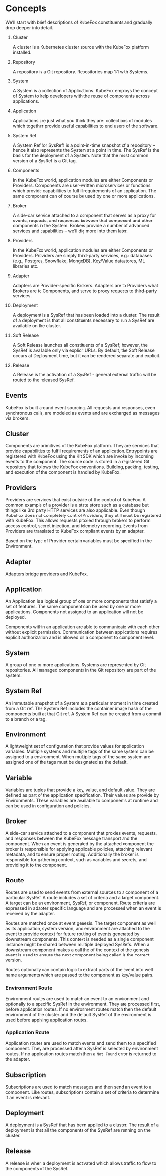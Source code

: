 # Concepts

We’ll start with brief descriptions of KubeFox constituents and gradually drop
deeper into detail.

1. Cluster

   A cluster is a Kubernetes cluster source with the KubeFox platform installed.

2. Repository

   A repository is a Git repository. Repositories map 1:1 with Systems.

3. System

   A System is a collection of Applications. KubeFox employs the concept of
   System to help developers with the reuse of components across applications.

4. Application

   Applications are just what you think they are: collections of modules which
   together provide useful capabilities to end users of the software.

5. System Ref

   A System Ref (or SysRef) is a point-in-time snapshot of a repository – hence
   it also represents the System at a point in time. The SysRef is the basis for
   the deployment of a System. Note that the most common version of a SysRef is
   a Git tag.

6. Components

   In the KubeFox world, application modules are either Components or Providers.
   Components are user-written microservices or functions which provide
   capabilities to fulfill requirements of an application. The same component
   can of course be used by one or more applications.

7. Broker

   A side-car service attached to a component that serves as a proxy for events,
   requests, and responses between that component and other components in the
   System. Brokers provide a number of advanced services and capabilities –
   we’ll dig more into them later.

8. Providers

   In the KubeFox world, application modules are either Components or Providers.
   Providers are simply third-party services, e.g.: databases (e.g., Postgres,
   Snowflake, MongoDB), Key/Value datastores, ML libraries etc.

9. Adapter

   Adapters are Provider-specific Brokers. Adapters are to Providers what
   Brokers are to Components, and serve to proxy requests to third-party
   services.

10. Deployment

    A deployment is a SysRef that has been loaded into a cluster. The result of
    a deployment is that all constituents necessary to run a SysRef are
    available on the cluster.

11. Soft Release

    A Soft Release launches all constituents of a SysRef; however, the SysRef is
    available only via explicit URLs. By default, the Soft Release occurs at
    Deployment time, but it can be rendered separate and explicit.

12. Release

    A Release is the activation of a SysRef - general external traffic will be
    routed to the released SysRef.

## Events

KubeFox is built around event sourcing. All requests and responses, even
synchronous calls, are modeled as events and are exchanged as messages via
brokers.

## Cluster

Components are primitives of the KubeFox platform. They are services that
provide capabilities to fulfil requirements of an application. Entrypoints are
registered with KubeFox using the Kit SDK which are invoke by incoming events to
the component. The source code is stored in a registered Git repository that
follows the KubeFox conventions. Building, packing, testing, and execution of
the component is handled by KubeFox.

## Providers

Providers are services that exist outside of the control of KubeFox. A common
example of a provider is a state store such as a database but things like 3rd
party HTTP services are also applicable. Even though KubeFox does not completely
control Providers, they still must be registered with KubeFox. This allows
requests proxied through brokers to perform access control, secret injection,
and telemetry recording. Events from Providers are translated to KubeFox
compliant events by an adapter.

Based on the type of Provider certain variables must be specified in the
Environment.

## Adapter

Adapters bridge providers and KubeFox.

## Application

An Application is a logical group of one or more components that satisfy a set
of features. The same component can be used by one or more applications.
Components not assigned to an application will not be deployed.

Components within an application are able to communicate with each other without
explicit permission. Communication between applications requires explicit
authorization and is allowed on a component to component level.

## System

A group of one or more applications. Systems are represented by Git
repositories. All managed components in the Git repository are part of the
system.

## System Ref

An immutable snapshot of a System at a particular moment in time created from a
Git ref. The System Ref includes the container image hash of the components
built at that Git ref. A System Ref can be created from a commit to a branch or
a tag.

## Environment

A lightweight set of configuration that provide values for application
variables. Multiple systems and multiple tags of the same system can be assigned
to a environment. When multiple tags of the same system are assigned one of the
tags must be designated as the default.

## Variable

Variables are tuples that provide a key, value, and default value. They are
defined as part of the application specification. Their values are provide by
Environments. These variables are available to components at runtime and can be
used in configuration and policies.

## Broker

A side-car service attached to a component that proxies events, requests, and
responses between the KubeFox message transport and the component. When an event
is generated by the attached component the broker is responsible for applying
applicable policies, attaching relevant metadata, and to ensure proper routing.
Additionally the broker is responsible for gathering context, such as variables
and secrets, and providing it to the component.

## Route

Routes are used to send events from external sources to a component of a
particular SysRef. A route includes a set of criteria and a target component. A
target can be an environment, SysRef, or component. Route criteria are expressed
in adapter specific language and are processed when an event is received by the
adapter.

Routes are matched once at event genesis. The target component as well as its
application, system version, and environment are attached to the event to
provide context for future routing of events generated by downstream components.
This context is needed as a single component instance might be shared between
multiple deployed SysRefs. When a downstream component makes a call the of the
context of the genesis event is used to ensure the next component being called
is the correct version.

Routes optionally can contain logic to extract parts of the event into well name
arguments which are passed to the component as key/value pairs.

### Environment Route

Environment routes are used to match an event to an environment and optionally
to a specific SysRef in the environment. They are processed first, before
application routes. If no environment routes match then the default environment
of the cluster and the default SysRef of the environment is used before applying
application routes.

### Application Route

Application routes are used to match events and send them to a specified
component. They are processed after a SysRef is selected by environment routes.
If no application routes match then a `Not Found` error is returned to the
adapter.

## Subscription

Subscriptions are used to match messages and then send an event to a component.
Like routes, subscriptions contain a set of criteria to determine if an event is
relevant.

## Deployment

A deployment is a SysRef that has been applied to a cluster. The result of a
deployment is that all the components of the SysRef are running on the cluster.

## Release

A release is when a deployment is activated which allows traffic to flow to the
components of the SysRef.
